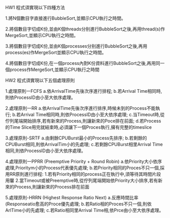 HW1 程式須實現以下四種方法

1.將N個數目字直接進行BubbleSort,並顯示CPU執行之時間。

2.將個數目字切成K份,並由K個threads分别進行BubbleSort之後,再用thread(s)作MergeSort,並顯示CPU執行之時間。

3.將個數目字切成K份,並由K個processes分别進行BubbleSort之後,再用process(es)作MergeSort並顯示CPU執行之時間。

4.將個數目字切成K份,在一個process內對K份資料進行BubbleSort之後,再用同一個process作MergeSort,並顯示CPU執行之時間


HW2 程式須實現以下五個處理原則


1.處理原則一FCFS
  a.依ArrivalTime先後次序進行排程;
  b.若Arrival Time相同時,則依ProcessID由小至大依序處理。

2.處理原則一RR
  a.依ArrivalTime先後次序進行排序,時候未到的Process不能執行;
  b.若Arrival Time相同時,則依ProcessID由小至大依序處理;
  c.当Timeout時,從佇列尾端開始排序,若有新來的Process,則讓新來的Poce排在前面;
  d.若Process的Time Slice用完就結束時,必須讓下一個Proces執行,擁有完整的timeslice

3.處理原則-SRTF
  a.由剩餘CPUBurst最小的Process先排序;
  b.若剩餘的CPUBurst相同,則依ArrivalTim小的先處理;
  c.若剩餘CPUBurst相里Arrival Time相同,則依ProcessID由小至大依序處理。

4.處理原則一PPRR (Preemptive Priority + Round Robin)
  a.依Priority大小依序處理,Prioritym小的Process代表優先處理;
  b.若Priority相同的Proces不只一個,採用RR原則進行排程:
    1.若有Priority相同的process正在執行中,須等待其時間片段用馨
    2.當Timeout或被Preemptive時,從佇列尾端開始依Priority大小排序,若有新來的Process,則讓新來的Process排在前面

5.處理原則-HRRN (Highest Response Ratio Next)
  a.反應時間比率(Responseatio愈高的Proce優先處理;
  b.若Ratio相的Proces不只一個,則依ArlTime小的先處理;
  c.若Ratio相同里Arrival Time相,依Prce由小至大依序處理。

